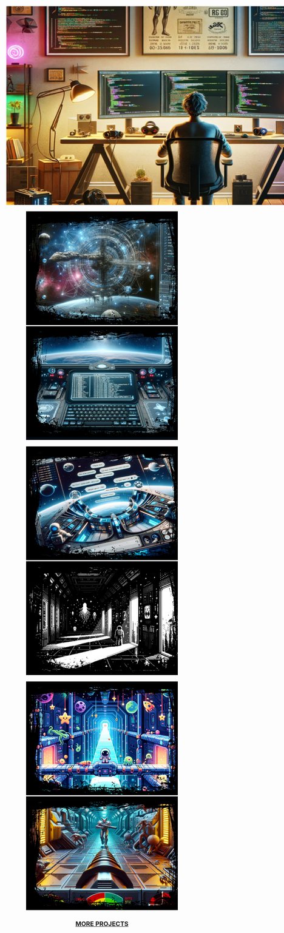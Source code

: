 <div align="center">
<img
  src="ai.png"
  title="Just an Image"
  style="display: inline-block; margin: 0 auto; max-width: 1000px">

 <p align="center">
  <a href="URL_OF_FIRST_PROJECT">
    <img src="scop.png" width="400" alt="Project 1" title="Project 1"/>
  </a>
  <a href="URL_OF_SECOND_PROJECT">
    <img src="minishell.png" width="400" alt="Project 2" title="Project 2"/>
  </a>
</p>
<p align="center">
  <a href="URL_OF_THIRD_PROJECT">
    <img src="irc.png" width="400" alt="Project 3" title="Project 3"/>
  </a>
  <a href="URL_OF_FOURTH_PROJECT">
    <img src="1bit.png" width="400" alt="Project 4" title="Project 4"/>
  </a>
</p>
<p align="center">
  <a href="URL_OF_FIFTH_PROJECT">
    <img src="solong.png" width="400" alt="Project 5" title="Project 5"/>
  </a>
  <a href="URL_OF_SIXTH_PROJECT">
    <img src="cube4d.png" width="400" alt="Project 6" title="Project 6"/>
  </a>
</p>


  ### [MORE PROJECTS](https://github.com/kvebers/PROJECTS/tree/main)




</div>
